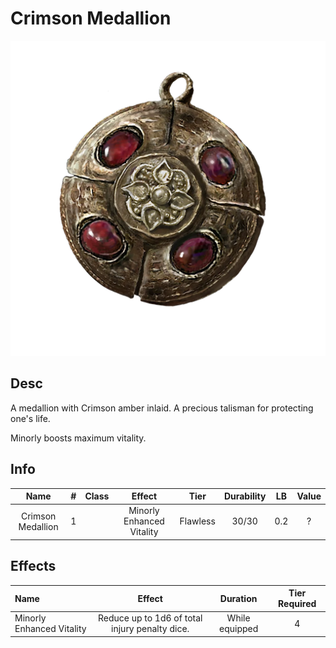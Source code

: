 # Crimson Medallion

![Copyrighted Image](CrimsonMedallion.png)

## Desc

A medallion with Crimson amber inlaid. A precious talisman for protecting one's life.

Minorly boosts maximum vitality.

## Info

|       Name       | # | Class |         Effect         |   Tier   | Durability | LB | Value |
| :---------------: | :-: | :---: | :---------------------: | :------: | :--------: | :-: | :---: |
| Crimson Medallion | 1 |      | Minorly Enhanced Vitality | Flawless |   30/30   | 0.2 |   ?   |

## Effects

| Name                      |                     Effect                     |    Duration    | Tier Required |
| :------------------------ | :--------------------------------------------: | :------------: | :-----------: |
| Minorly Enhanced Vitality | Reduce up to 1d6 of total injury penalty dice. | While equipped |       4       |
